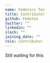 ```yaml
---
name: Federico Ton
title: Contributor
github: Fedeton
twitter: ""
linkedin: ""
slack: ""
joining_date: ""
role: contributor
---
```


Still waiting for this
